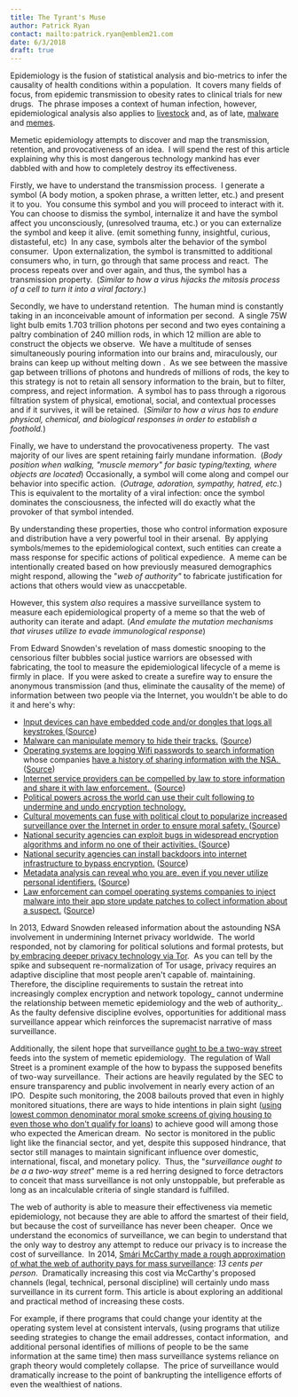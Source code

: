 ```yaml
---
title: The Tyrant's Muse
author: Patrick Ryan
contact: mailto:patrick.ryan@emblem21.com
date: 6/3/2018
draft: true
---
```


Epidemiology is the fusion of statistical analysis and bio-metrics to infer the causality of health conditions within a population.  It covers many fields of focus, from epidemic transmission to obesity rates to clinical trials for new drugs.  The phrase imposes a context of human infection, however, epidemiological analysis also applies to [livestock](http://ex-epsilon.slu.se:8080/archive/00000036/01/Widgren.pdf) and, as of late, [malware](http://www.nature.com/articles/srep05659) and [memes](http://www.sri.com/work/projects/meme-epidemiology).

Memetic epidemiology attempts to discover and map the transmission, retention, and provocativeness of an idea.  I will spend the rest of this article explaining why this is most dangerous technology mankind has ever dabbled with and how to completely destroy its effectiveness.

Firstly, we have to understand the transmission process.  I generate a symbol (A body motion, a spoken phrase, a written letter, etc.) and present it to you.  You consume this symbol and you will proceed to interact with it.  You can choose to dismiss the symbol, internalize it and have the symbol affect you unconsciously, (unresolved trauma, etc.) or you can externalize the symbol and keep it alive. (emit something funny, insightful, curious, distasteful, etc)  In any case, symbols alter the behavior of the symbol consumer.  Upon externalization, the symbol is transmitted to additional consumers who, in turn, go through that same process and react.  The process repeats over and over again, and thus, the symbol has a transmission property.  (_Similar to how a virus hijacks the mitosis process of a cell to turn it into a viral factory._)

Secondly, we have to understand retention.  The human mind is constantly taking in an inconceivable amount of information per second.  A single 75W light bulb emits 1.703 trillion photons per second and two eyes containing a paltry combination of 240 million rods, in which 12 million are able to construct the objects we observe.  We have a multitude of senses simultaneously pouring information into our brains and, miraculously, our brains can keep up without melting down .  As we see between the massive gap between trillions of photons and hundreds of millions of rods, the key to this strategy is not to retain all sensory information to the brain, but to filter, compress, and reject information.  A symbol has to pass through a rigorous filtration system of physical, emotional, social, and contextual processes and if it survives, it will be retained.  (_Similar to how a virus has to endure physical, chemical, and biological responses in order to establish a foothold._)

Finally, we have to understand the provocativeness property.  The vast majority of our lives are spent retaining fairly mundane information.  (_Body position when walking, "muscle memory" for basic typing/texting, where objects are located_) Occasionally, a symbol will come along and compel our behavior into specific action.  (_Outrage, adoration, sympathy, hatred, etc._) This is equivalent to the mortality of a viral infection: once the symbol dominates the consciousness, the infected will do exactly what the provoker of that symbol intended.

By understanding these properties, those who control information exposure and distribution have a very powerful tool in their arsenal.  By applying symbols/memes to the epidemiological context, such entities can create a mass response for specific actions of political expedience.  A meme can be intentionally created based on how previously measured demographics might respond, allowing the "_web of authority"_ to fabricate justification for actions that others would view as unaccpetable.

However, this system _also_ requires a massive surveillance system to measure each epidemiological property of a meme so that the web of authority can iterate and adapt. (_And emulate the mutation mechanisms that viruses utilize to evade immunological response_)

From Edward Snowden's revelation of mass domestic snooping to the censorious filter bubbles social justice warriors are obsessed with fabricating, the tool to measure the epidemiological lifecycle of a meme is firmly in place.  If you were asked to create a surefire way to ensure the anonymous transmission (and thus, eliminate the causality of the meme) of information between two people via the Internet, you wouldn't be able to do it and here's why:

*   [Input devices can have embedded code and/or dongles that logs all keystrokes ](https://archive.is/QhShQ)([Source](https://en.wikipedia.org/wiki/Hardware_keylogger))
*   [Malware can manipulate memory to hide their tracks.](https://archive.is/LlwPD) ([Source](http://www.techrepublic.com/blog/it-security/researchers-describe-tool-that-manipulates-ram-misleads-cybercrime-investigators/))
*   [Operating systems are logging Wifi passwords to search information](https://archive.is/Qt8oT) whose companies [have a history of sharing information with the NSA. ](https://archive.is/3nUjF) ([Source](http://krebsonsecurity.com/2015/07/windows-10-shares-your-wi-fi-with-contacts/))
*   [Internet service providers can be compelled by law to store information and share it with law enforcement. ](https://archive.is/moBqq) ([Source](https://en.wikipedia.org/wiki/Telecommunications_data_retention#United_States))
*   [Political powers across the world can use their cult following to undermine and undo encryption technology.](http://www.crypto.com/papers/Keys_Under_Doormats_FINAL.pdf)
*   [Cultural movements can fuse with political clout to popularize increased surveillance over the Internet in order to ensure moral safety. ](https://archive.is/R1Taq)([Source](http://www.stoponlineabuse.org.uk/))
*   [National security agencies can exploit bugs in widespread encryption algorithms and inform no one of their activities. ](https://archive.is/lBetf)([Source](http://www.bloomberg.com/news/articles/2014-04-11/nsa-said-to-have-used-heartbleed-bug-exposing-consumers))
*   [National security agencies can install backdoors into internet infrastructure to bypass encryption.](https://archive.is/ai6K9) ([Source](http://arstechnica.com/tech-policy/2014/05/photos-of-an-nsa-upgrade-factory-show-cisco-router-getting-implant/))
*   [Metadata analysis can reveal who you are, even if you never utilize personal identifiers.](https://archive.is/XKo5z) ([Source](http://www.wsj.com/articles/metadata-can-expose-persons-identity-even-when-name-isnt-1422558349))
*   [Law enforcement can compel operating systems companies to inject malware into their app store update patches to collect information about a suspect.](https://archive.is/u5DVA) ([Source](http://www.techspot.com/news/60748-snowden-documents-reveal-nsa-plan-use-app-stores.html))

In 2013, Edward Snowden released information about the astounding NSA involvement in undermining Internet privacy worldwide.  The world responded, not by clamoring for political solutions and formal protests, but [by embracing deeper privacy technology via Tor](https://archive.is/rcuOP).  As you can tell by the spike and subsequent re-normalization of Tor usage, privacy requires an adaptive discipline that most people aren't capable of. maintaining. Therefore, the discipline requirements to sustain the retreat into increasingly complex encryption and network topology_ cannot undermine the relationship between memetic epidemiology and the web of authority_.  As the faulty defensive discipline evolves, opportunities for additional mass surveillance appear which reinforces the supremacist narrative of mass surveillance.

Additionally, the silent hope that surveillance [ought to be a two-way street](http://www.popularmechanics.com/military/a2404/4237005/) feeds into the system of memetic epidemiology.  The regulation of Wall Street is a prominent example of the how to bypass the supposed benefits of two-way surveillance.  Their actions are heavily regulated by the SEC to ensure transparency and public involvement in nearly every action of an IPO.  Despite such monitoring, the 2008 bailouts proved that even in highly monitored situations, there are ways to hide intentions in plain sight ([using lowest common denominator moral smoke screens of giving housing to even those who don't qualify for loans](https://archive.is/KFwQZ)) to achieve good will among those who expected the American dream.  No sector is monitored in the public light like the financial sector, and yet, despite this supposed hindrance, that sector still manages to maintain significant influence over domestic, international, fiscal, and monetary policy.  Thus, the "_surveillance ought to be a a two-way street_" meme is a red herring designed to force detractors to conceit that mass surveillance is not only unstoppable, but preferable as long as an incalculable criteria of single standard is fulfilled.

The web of authority is able to measure their effectiveness via memetic epidemiology, not because they are able to afford the smartest of their field, but because the cost of surveillance has never been cheaper.  Once we understand the economics of surveillance, we can begin to understand that the only way to destroy any attempt to reduce our privacy is to increase the cost of surveillance.  In 2014, [Smári McCarthy made a rough approximation of what the web of authority pays for mass surveillance](https://archive.is/FmuhR#selection-17.0-17.14): _13 cents per person_.  Dramatically increasing this cost via McCarthy's proposed channels (legal, technical, personal discipline) will certainly undo mass surveillance in its current form.  This article is about exploring an additional and practical method of increasing these costs.

For example, if there programs that could change your identity at the operating system level at consistent intervals, (using programs that utilize seeding strategies to change the email addresses, contact information,  and additional personal identifies of millions of people to be the same information at the same time) then mass surveillance systems reliance on graph theory would completely collapse.  The price of surveillance would dramatically increase to the point of bankrupting the intelligence efforts of even the wealthiest of nations.
